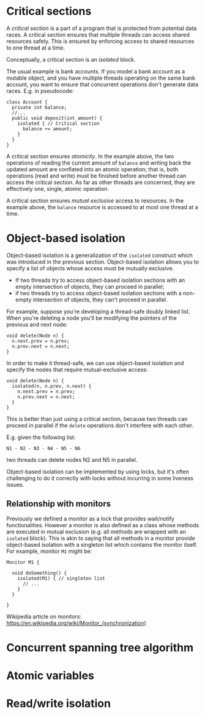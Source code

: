 # Critical sections

A *critical section* is a part of a program that is protected from potential data races. A critical section ensures that multiple threads can access shared resources safely. This is ensured by enforcing access to shared resources to one thread at a time.

Conceptually, a critical section is an *isolated* block.

The usual example is bank accounts. If you model a bank account as a mutable object, and you have multiple threads operating on the same bank account, you want to ensure that concurrent operations don't generate data races. E.g. in pseudocode:

```
class Account {
  private int balance;
  //...
  public void deposit(int amount) {
    isolated { // Critical section
      balance += amount;
    }
  }
}
```

A critical section ensures *atomicity*. In the example above, the two operations of reading the current amount of `balance` and writing back the updated amount are conflated into an atomic operation; that is, both operations (read and write) must be finished before another thread can access the critical section. As far as other threads are concerned, they are effectively one, single, atomic operation.

A critical section ensures *mutual exclusive* access to resources. In the example above, the `balance` resource is accessed to at most one thread at a time.

# Object-based isolation

Object-based isolation is a generalization of the `isolated` construct which was introduced in the previous section. Object-based isolation allows you to specify a list of objects whose access must be mutually exclusive.

- If two threads try to access object-based isolation sections with an empty intersection of objects, they can proceed in parallel;
- if two threads try to access object-based isolation sections with a non-empty intersection of objects, they can't proceed in parallel.

For example, suppose you're developing a thread-safe doubly linked list. When you're deleting a node you'll be modifying the pointers of the previous and next node:

```
void delete(Node n) {
  n.next.prev = n.prev;
  n.prev.next = n.next;
}
```

In order to make it thread-safe, we can use object-based isolation and specify the nodes that require mutual-exclusive access:

```
void delete(Node n) {
  isolated(n, n.prev, n.next) {
    n.next.prev = n.prev;
    n.prev.next = n.next;
  }
}
```

This is better than just using a critical section, because two threads can proceed in parallel if the `delete` operations don't interfere with each other.

E.g. given the following list:

```
N1 - N2 - N3 - N4 - N5 - N6
```

two threads can delete nodes N2 and N5 in parallel.

Object-based isolation can be implemented by using locks, but it's often challenging to do it correctly with locks without incurring in some liveness issues.

## Relationship with monitors

Previously we defined a monitor as a lock that provides wait/notify functionalities. However a monitor is also defined as a class whose methods are executed in mutual exclusion (e.g. all methods are wrapped with an `isolated` block). This is akin to saying that all methods in a monitor provide object-based isolation with a singleton list which contains the monitor itself. For example, monitor `M1` might be:

```
Monitor M1 {

  void doSomething() {
    isolated(M1) { // singleton list
      // ...
    }
  }

}
```

Wikipedia article on monitors: https://en.wikipedia.org/wiki/Monitor_(synchronization)

# Concurrent spanning tree algorithm

# Atomic variables

# Read/write isolation
